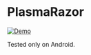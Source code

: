 # PlasmaRazor

[![Demo](https://img.youtube.com/vi/Nl5s2QJLkyY/0.jpg)](https://www.youtube.com/watch?v=Nl5s2QJLkyY)

Tested only on Android.
